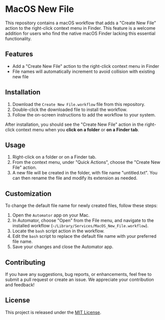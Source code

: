 # MacOS New File

This repository contains a macOS workflow that adds a "Create New File" action to the right-click context menu in Finder. This feature is a welcome addition for users who find the native macOS Finder lacking this essential functionality.

## Features

- Add a "Create New File" action to the right-click context menu in Finder
- File names will automatically increment to avoid collision with existing new file

## Installation

1. Download the `Create New File.workflow` file from this repository.
2. Double-click the downloaded file to install the workflow.
3. Follow the on-screen instructions to add the workflow to your system.

After installation, you should see the "Create New File" action in the right-click context menu when you **click on a folder** or **on a Finder tab**.

## Usage

1. Right-click on a folder or on a Finder tab.
2. From the context menu, under "Quick Actions", choose the "Create New File" action.
3. A new file will be created in the folder, with file name "untitled.txt". You can then rename the file and modify its extension as needed.

## Customization

To change the default file name for newly created files, follow these steps:

1. Open the `Automator` app on your Mac.
2. In Automator, choose "Open" from the File menu, and navigate to the installed workflow (`~/Library/Services/MacOS_New_File.workflow`).
3. Locate the `bash` script action in the workflow.
4. Edit the `bash` script to replace the default file name with your preferred file name.
5. Save your changes and close the Automator app.

## Contributing

If you have any suggestions, bug reports, or enhancements, feel free to submit a pull request or create an issue. We appreciate your contribution and feedback!

## License

This project is released under the [MIT License](LICENSE).
